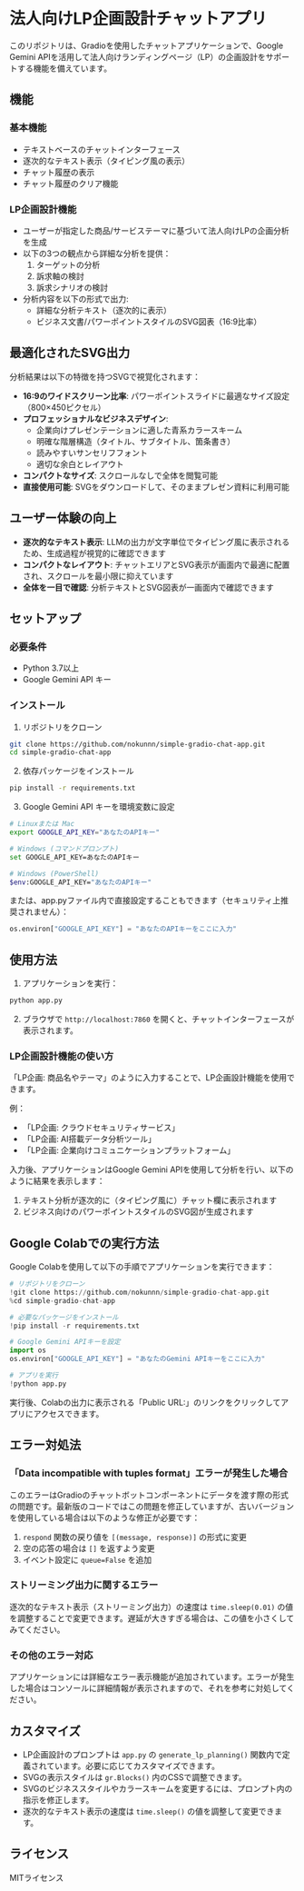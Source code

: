 # 法人向けLP企画設計チャットアプリ

このリポジトリは、Gradioを使用したチャットアプリケーションで、Google Gemini APIを活用して法人向けランディングページ（LP）の企画設計をサポートする機能を備えています。

## 機能

### 基本機能
- テキストベースのチャットインターフェース
- 逐次的なテキスト表示（タイピング風の表示）
- チャット履歴の表示
- チャット履歴のクリア機能

### LP企画設計機能
- ユーザーが指定した商品/サービステーマに基づいて法人向けLPの企画分析を生成
- 以下の3つの観点から詳細な分析を提供：
  1. ターゲットの分析
  2. 訴求軸の検討
  3. 訴求シナリオの検討
- 分析内容を以下の形式で出力:
  - 詳細な分析テキスト（逐次的に表示）
  - ビジネス文書/パワーポイントスタイルのSVG図表（16:9比率）

## 最適化されたSVG出力

分析結果は以下の特徴を持つSVGで視覚化されます：

- **16:9のワイドスクリーン比率**: パワーポイントスライドに最適なサイズ設定（800×450ピクセル）
- **プロフェッショナルなビジネスデザイン**:
  - 企業向けプレゼンテーションに適した青系カラースキーム
  - 明確な階層構造（タイトル、サブタイトル、箇条書き）
  - 読みやすいサンセリフフォント
  - 適切な余白とレイアウト
- **コンパクトなサイズ**: スクロールなしで全体を閲覧可能
- **直接使用可能**: SVGをダウンロードして、そのままプレゼン資料に利用可能

## ユーザー体験の向上

- **逐次的なテキスト表示**: LLMの出力が文字単位でタイピング風に表示されるため、生成過程が視覚的に確認できます
- **コンパクトなレイアウト**: チャットエリアとSVG表示が画面内で最適に配置され、スクロールを最小限に抑えています
- **全体を一目で確認**: 分析テキストとSVG図表が一画面内で確認できます

## セットアップ

### 必要条件

- Python 3.7以上
- Google Gemini API キー

### インストール

1. リポジトリをクローン
```bash
git clone https://github.com/nokunnn/simple-gradio-chat-app.git
cd simple-gradio-chat-app
```

2. 依存パッケージをインストール
```bash
pip install -r requirements.txt
```

3. Google Gemini API キーを環境変数に設定
```bash
# Linuxまたは Mac
export GOOGLE_API_KEY="あなたのAPIキー"

# Windows (コマンドプロンプト)
set GOOGLE_API_KEY=あなたのAPIキー

# Windows (PowerShell)
$env:GOOGLE_API_KEY="あなたのAPIキー"
```

または、app.pyファイル内で直接設定することもできます（セキュリティ上推奨されません）：
```python
os.environ["GOOGLE_API_KEY"] = "あなたのAPIキーをここに入力"
```

## 使用方法

1. アプリケーションを実行：
```bash
python app.py
```

2. ブラウザで `http://localhost:7860` を開くと、チャットインターフェースが表示されます。

### LP企画設計機能の使い方

「LP企画: 商品名やテーマ」のように入力することで、LP企画設計機能を使用できます。

例：
- 「LP企画: クラウドセキュリティサービス」
- 「LP企画: AI搭載データ分析ツール」
- 「LP企画: 企業向けコミュニケーションプラットフォーム」

入力後、アプリケーションはGoogle Gemini APIを使用して分析を行い、以下のように結果を表示します：
1. テキスト分析が逐次的に（タイピング風に）チャット欄に表示されます
2. ビジネス向けのパワーポイントスタイルのSVG図が生成されます

## Google Colabでの実行方法

Google Colabを使用して以下の手順でアプリケーションを実行できます：

```python
# リポジトリをクローン
!git clone https://github.com/nokunnn/simple-gradio-chat-app.git
%cd simple-gradio-chat-app

# 必要なパッケージをインストール
!pip install -r requirements.txt

# Google Gemini APIキーを設定
import os
os.environ["GOOGLE_API_KEY"] = "あなたのGemini APIキーをここに入力"

# アプリを実行
!python app.py
```

実行後、Colabの出力に表示される「Public URL:」のリンクをクリックしてアプリにアクセスできます。

## エラー対処法

### 「Data incompatible with tuples format」エラーが発生した場合

このエラーはGradioのチャットボットコンポーネントにデータを渡す際の形式の問題です。最新版のコードではこの問題を修正していますが、古いバージョンを使用している場合は以下のような修正が必要です：

1. `respond` 関数の戻り値を `[(message, response)]` の形式に変更
2. 空の応答の場合は `[]` を返すよう変更
3. イベント設定に `queue=False` を追加

### ストリーミング出力に関するエラー

逐次的なテキスト表示（ストリーミング出力）の速度は `time.sleep(0.01)` の値を調整することで変更できます。遅延が大きすぎる場合は、この値を小さくしてみてください。

### その他のエラー対応

アプリケーションには詳細なエラー表示機能が追加されています。エラーが発生した場合はコンソールに詳細情報が表示されますので、それを参考に対処してください。

## カスタマイズ

- LP企画設計のプロンプトは `app.py` の `generate_lp_planning()` 関数内で定義されています。必要に応じてカスタマイズできます。
- SVGの表示スタイルは `gr.Blocks()` 内のCSSで調整できます。
- SVGのビジネススタイルやカラースキームを変更するには、プロンプト内の指示を修正します。
- 逐次的なテキスト表示の速度は `time.sleep()` の値を調整して変更できます。

## ライセンス

MITライセンス
